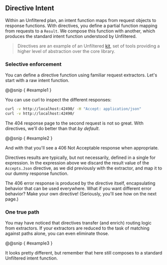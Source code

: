 Directive Intent
----------------

Within an Unfiltered plan, an intent function maps from request
objects to response functions. With directives, you define a partial
function mapping from requests to a `Result`. We compose this function
with another, which produces the standard intent function understood
by Unfiltered.

> Directives are an example of an Unfiltered
> <a href="Just+Kitting.html">kit</a>, set of tools providing a higher
> level of abstraction over the core library.


### Selective enforcement

You can define a directive function using familiar request
extractors. Let's start with a raw intent function.

@@snip [ ](../../main/scala/07/a.scala) { #example1 }

You can use curl to inspect the different responses:

```sh
curl -v http://localhost:42490/ -H "Accept: application/json"
curl -v http://localhost:42490/
```

The 404 response page to the second request is not so great. With
directives, we'll do better than that *by default*.

@@snip [ ](../../main/scala/07/a.scala) { #example2 }

And with that you'll see a 406 Not Acceptable response when appropriate.

Directives results are typically, but not necessarily, defined in a
single for expression. In the expression above we discard the result
value of the `Accepts.Json` directive, as we did previously with the
extractor, and map it to our dummy response function.

The 406 error response is produced by the directive itself,
encapsulating behavior that can be used everywhere. What if you want
different error behavior? Make your own directive! (Seriously, you'll
see how on the next page.)

### One true path

You may have noticed that directives transfer (and enrich) routing
logic from extractors. If your extractors are reduced to the task of
matching against paths alone, you can even eliminate those.

@@snip [ ](../../main/scala/07/a.scala) { #example3 }

It looks pretty different, but remember that here still composes to a
standard Unfiltered intent function.
